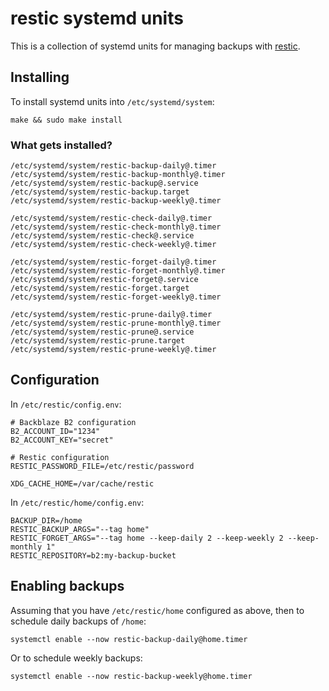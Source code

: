 # restic systemd units

This is a collection of systemd units for managing backups with
[restic][].

[restic]: https://restic.net/

## Installing

To install systemd units into `/etc/systemd/system`:

    make && sudo make install

### What gets installed?

    /etc/systemd/system/restic-backup-daily@.timer
    /etc/systemd/system/restic-backup-monthly@.timer
    /etc/systemd/system/restic-backup@.service
    /etc/systemd/system/restic-backup.target
    /etc/systemd/system/restic-backup-weekly@.timer

    /etc/systemd/system/restic-check-daily@.timer
    /etc/systemd/system/restic-check-monthly@.timer
    /etc/systemd/system/restic-check@.service
    /etc/systemd/system/restic-check-weekly@.timer
    
    /etc/systemd/system/restic-forget-daily@.timer
    /etc/systemd/system/restic-forget-monthly@.timer
    /etc/systemd/system/restic-forget@.service
    /etc/systemd/system/restic-forget.target
    /etc/systemd/system/restic-forget-weekly@.timer
    
    /etc/systemd/system/restic-prune-daily@.timer
    /etc/systemd/system/restic-prune-monthly@.timer
    /etc/systemd/system/restic-prune@.service
    /etc/systemd/system/restic-prune.target
    /etc/systemd/system/restic-prune-weekly@.timer

## Configuration

In `/etc/restic/config.env`:

    # Backblaze B2 configuration
    B2_ACCOUNT_ID="1234"
    B2_ACCOUNT_KEY="secret"

    # Restic configuration
    RESTIC_PASSWORD_FILE=/etc/restic/password

    XDG_CACHE_HOME=/var/cache/restic

In `/etc/restic/home/config.env`:

    BACKUP_DIR=/home
    RESTIC_BACKUP_ARGS="--tag home"
    RESTIC_FORGET_ARGS="--tag home --keep-daily 2 --keep-weekly 2 --keep-monthly 1"
    RESTIC_REPOSITORY=b2:my-backup-bucket

## Enabling backups

Assuming that you have `/etc/restic/home` configured as above, then to
schedule daily backups of `/home`:

    systemctl enable --now restic-backup-daily@home.timer

Or to schedule weekly backups:

    systemctl enable --now restic-backup-weekly@home.timer
